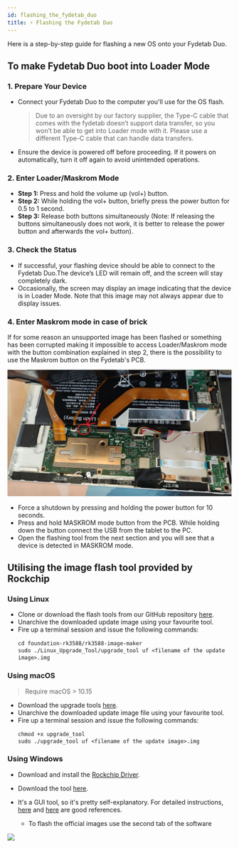 ```yaml
---
id: flashing_the_fydetab_duo
title: ⚡️ Flashing the Fydetab Duo
---
```


Here is a step-by-step guide for flashing a new OS onto your Fydetab Duo.

## To make Fydetab Duo boot into Loader Mode

### 1. Prepare Your Device

- Connect your Fydetab Duo to the computer you'll use for the OS flash.
  >Due to an oversight by our factory supplier, the Type-C cable that comes with the fydetab doesn’t support data transfer, so you won’t be able to get into Loader mode with it. Please use a different Type-C cable that can handle data transfers.
- Ensure the device is powered off before proceeding. If it powers on automatically, turn it off again to avoid unintended operations.

### 2. Enter Loader/Maskrom Mode

- **Step 1:** Press and hold the volume up (vol+) button.
- **Step 2:** While holding the vol+ button, briefly press the power button for 0.5 to 1 second.
- **Step 3:** Release both buttons simultaneously (Note: If releasing the buttons simultaneously does not work, it is better to release the power button and afterwards the vol+ button).

### 3. Check the Status

- If successful, your flashing device should be able to connect to the Fydetab Duo.The device’s LED will remain off, and the screen will stay completely dark.
- Occasionally, the screen may display an image indicating that the device is in Loader Mode. Note that this image may not always appear due to display issues.

### 4. Enter Maskrom mode in case of brick

If for some reason an unsupported image has been flashed or something has been corrupted making it impossible to access Loader/Maskrom mode with the button combination explained in step 2, there is the possibility to use the Maskrom button on the Fydetab's PCB. 

![](/img/fydetab_maskrom_button_pcb.jpg)

- Force a shutdown by pressing and holding the power button for 10 seconds.
- Press and hold MASKROM mode button from the PCB. While holding down the button connect the USB from the tablet to the PC.
- Open the flashing tool from the next section and you will see that a device is detected in MASKROM mode.

## Utilising the image flash tool provided by Rockchip

### Using Linux

- Clone or download the flash tools from our GitHub repository [here](https://github.com/openFyde/foundation-rk3588/tree/main/rk3588-image-maker).
- Unarchive the downloaded update image using your favourite tool.
- Fire up a terminal session and issue the following commands:
  ```
  cd foundation-rk3588/rk3588-image-maker
  sudo ./Linux_Upgrade_Tool/upgrade_tool uf <filename of the update image>.img
    ```


### Using macOS

> Require macOS > 10.15
- Download the upgrade tools [here](https://download.fydeos.io/utils/upgrade_tool_v2.3_mac.zip).
- Unarchive the downloaded update image file using your favourite tool.
- Fire up a terminal session and issue the following commands:
  ```
  chmod +x upgrade_tool
  sudo ./upgrade_tool uf <filename of the update image>.img
  ```

### Using Windows

- Download and install the [Rockchip Driver](https://dl.radxa.com/tools/windows/DriverAssitant_v5.0.zip).
- Download the tool [here](https://download.fydeos.io/utils/windows_RKDevTool_Release_v2.92.zip).
- It's a GUI tool, so it's pretty self-explanatory. For detailed instructions, [here](https://wiki.radxa.com/Android/android_tool) and [here](https://opensource.rock-chips.com/wiki_AndroidTool) are good references.
  
  - To flash the official images use the second tab of the software

![](/img/flashing_official_imges_windows.png)
